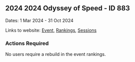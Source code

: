 ## 2024 2024 Odyssey of Speed - ID 883

Dates: 1 Mar 2024 - 31 Oct 2024

Links to website: [Event](https://www.gps-speedsurfing.com/default.aspx?mnu=event&val=883), [Rankings](https://www.gps-speedsurfing.com/default.aspx?mnu=eventranking&val=883), [Sessions](https://www.gps-speedsurfing.com/default.aspx?mnu=eventsessions&val=883)

### Actions Required

No users require a rebuild in the event rankings.

